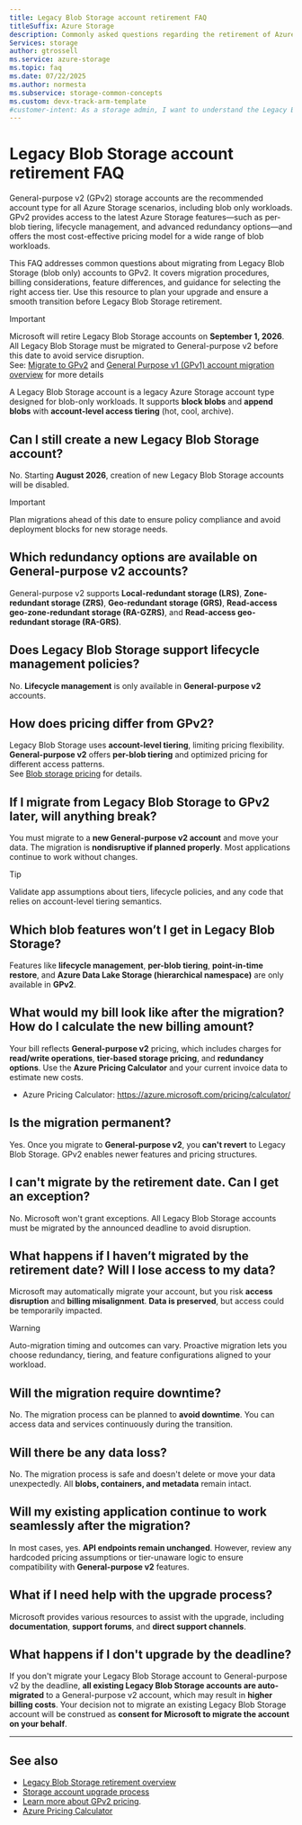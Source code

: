 ```yaml
---
title: Legacy Blob Storage account retirement FAQ
titleSuffix: Azure Storage
description: Commonly asked questions regarding the retirement of Azure General-purpose v1 (GPv1) legacy blob storage accounts and upgrading to GPv2.
Services: storage
author: gtrossell
ms.service: azure-storage
ms.topic: faq
ms.date: 07/22/2025
ms.author: normesta
ms.subservice: storage-common-concepts
ms.custom: devx-track-arm-template
#customer-intent: As a storage admin, I want to understand the Legacy Blob Storage retirement so that I can prepare for a smooth migration to GPv2.
---
```


# Legacy Blob Storage account retirement FAQ

General-purpose v2 (GPv2) storage accounts are the recommended account type for all Azure Storage scenarios, including blob only workloads. GPv2 provides access to the latest Azure Storage features—such as per-blob tiering, lifecycle management, and advanced redundancy options—and offers the most cost-effective pricing model for a wide range of blob workloads.

This FAQ addresses common questions about migrating from Legacy Blob Storage (blob only) accounts to GPv2. It covers migration procedures, billing considerations, feature differences, and guidance for selecting the right access tier. Use this resource to plan your upgrade and ensure a smooth transition before Legacy Blob Storage retirement.

> [!IMPORTANT]
> Microsoft will retire Legacy Blob Storage accounts on **September 1, 2026**. All Legacy Blob Storage must be migrated to General-purpose v2 before this date to avoid service disruption.  
> See: [Migrate to GPv2](storage-account-upgrade.md) and [General Purpose v1 (GPv1) account migration overview](general-purpose-version-1-account-migration-overview.md) for more details


A Legacy Blob Storage account is a legacy Azure Storage account type designed for blob-only workloads. It supports **block blobs** and **append blobs** with **account-level access tiering** (hot, cool, archive).

## Can I still create a new Legacy Blob Storage account?

No. Starting **August 2026**, creation of new Legacy Blob Storage accounts will be disabled.

> [!IMPORTANT]
> Plan migrations ahead of this date to ensure policy compliance and avoid deployment blocks for new storage needs.

## Which redundancy options are available on General-purpose v2 accounts?

General-purpose v2 supports **Local-redundant storage (LRS)**, **Zone-redundant storage (ZRS)**, **Geo-redundant storage (GRS)**, **Read-access geo-zone-redundant storage (RA-GZRS)**, and **Read-access geo-redundant storage (RA-GRS)**.

## Does Legacy Blob Storage support lifecycle management policies?

No. **Lifecycle management** is only available in **General-purpose v2** accounts.

## How does pricing differ from GPv2?

Legacy Blob Storage uses **account-level tiering**, limiting pricing flexibility. **General-purpose v2** offers **per-blob tiering** and optimized pricing for different access patterns.  
See [Blob storage pricing](https://azure.microsoft.com/pricing/details/storage/blobs/) for details.

## If I migrate from Legacy Blob Storage to GPv2 later, will anything break?

You must migrate to a **new General-purpose v2 account** and move your data. The migration is **nondisruptive if planned properly**. Most applications continue to work without changes.

> [!TIP]
> Validate app assumptions about tiers, lifecycle policies, and any code that relies on account-level tiering semantics.

## Which blob features won’t I get in Legacy Blob Storage?

Features like **lifecycle management**, **per-blob tiering**, **point-in-time restore**, and **Azure Data Lake Storage (hierarchical namespace)** are only available in **GPv2**.

## What would my bill look like after the migration? How do I calculate the new billing amount?

Your bill reflects **General-purpose v2** pricing, which includes charges for **read/write operations**, **tier-based storage pricing**, and **redundancy options**. Use the **Azure Pricing Calculator** and your current invoice data to estimate new costs.

- Azure Pricing Calculator: https://azure.microsoft.com/pricing/calculator/

## Is the migration permanent?

Yes. Once you migrate to **General-purpose v2**, you **can't revert** to Legacy Blob Storage. GPv2 enables newer features and pricing structures.

## I can't migrate by the retirement date. Can I get an exception?

No. Microsoft won't grant exceptions. All Legacy Blob Storage accounts must be migrated by the announced deadline to avoid disruption.

## What happens if I haven’t migrated by the retirement date? Will I lose access to my data?

Microsoft may automatically migrate your account, but you risk **access disruption** and **billing misalignment**. **Data is preserved**, but access could be temporarily impacted.

> [!WARNING]
> Auto-migration timing and outcomes can vary. Proactive migration lets you choose redundancy, tiering, and feature configurations aligned to your workload.

## Will the migration require downtime?

No. The migration process can be planned to **avoid downtime**. You can access data and services continuously during the transition.

## Will there be any data loss?

No. The migration process is safe and doesn't delete or move your data unexpectedly. All **blobs, containers, and metadata** remain intact.

## Will my existing application continue to work seamlessly after the migration?

In most cases, yes. **API endpoints remain unchanged**. However, review any hardcoded pricing assumptions or tier-unaware logic to ensure compatibility with **General-purpose v2** features.

## What if I need help with the upgrade process?

Microsoft provides various resources to assist with the upgrade, including **documentation**, **support forums**, and **direct support channels**.

## What happens if I don't upgrade by the deadline?

If you don't migrate your Legacy Blob Storage account to General-purpose v2 by the deadline, **all existing Legacy Blob Storage accounts are auto-migrated** to a General-purpose v2 account, which may result in **higher billing costs**. Your decision not to migrate an existing Legacy Blob Storage account will be construed as **consent for Microsoft to migrate the account on your behalf**.

---

## See also

- [Legacy Blob Storage retirement overview](legacy-blob-storage-account-migration-overview.md)  
- [Storage account upgrade process](storage-account-upgrade.md)  
- [Learn more about GPv2 pricing](https://azure.microsoft.com/pricing/details/storage/blobs/).
- [Azure Pricing Calculator](https://azure.microsoft.com/pricing/calculator/)
